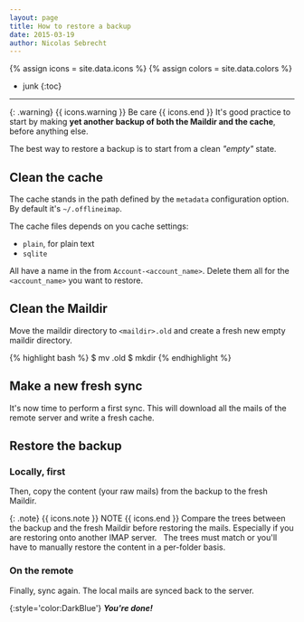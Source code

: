 ```yaml
---
layout: page
title: How to restore a backup
date: 2015-03-19
author: Nicolas Sebrecht
---
```


{% assign icons = site.data.icons %}
{% assign colors = site.data.colors %}


* junk
{:toc}

---

{: .warning}
{{ icons.warning }} Be care {{ icons.end }}
It's good practice to start by making **yet another backup of both the Maildir and the cache**, before anything else.

The best way to restore a backup is to start from a clean *"empty"* state.


## Clean the cache

The cache stands in the path defined by the `metadata` configuration option. By default it's `~/.offlineimap`.

The cache files depends on you cache settings:
- `plain`, for plain text
- `sqlite`

All have a name in the from `Account-<account_name>`. Delete them all for the `<account_name>` you want to restore.


## Clean the Maildir

Move the maildir directory to `<maildir>.old` and create a fresh new empty maildir directory.

{% highlight bash %}
$ mv <maildir> <maildir>.old
$ mkdir <maildir>
{% endhighlight %}


## Make a new fresh sync

It's now time to perform a first sync. This will download all the mails of the remote server and write a fresh cache.


## Restore the backup

### Locally, first

Then, copy the content (your raw mails) from the backup to the fresh Maildir.

{: .note}
{{ icons.note }} NOTE {{ icons.end }}
Compare the trees between the backup and the fresh Maildir before restoring the mails. Especially if you are restoring onto another IMAP server.
 
The trees must match or you'll have to manually restore the content in a per-folder basis.


### On the remote

Finally, sync again. The local mails are synced back to the server.


{:style='color:DarkBlue'}
***You're done!***


<!--
vim: expandtab ts=2 :
-->

